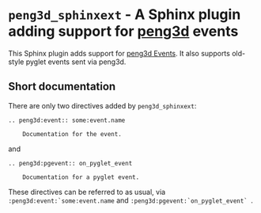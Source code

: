 # `peng3d_sphinxext` - A Sphinx plugin adding support for [peng3d](https://github.com/not-na/peng3d) events

This Sphinx plugin adds support for [peng3d Events](http://peng3d.readthedocs.io/en/latest/events.html).
It also supports old-style pyglet events sent via peng3d.

## Short documentation

There are only two directives added by `peng3d_sphinxext`:

    .. peng3d:event:: some:event.name
      
        Documentation for the event.
and

    .. peng3d:pgevent:: on_pyglet_event
        
        Documentation for a pyglet event.

These directives can be referred to as usual, via ``:peng3d:event:`some:event.name`` and ``:peng3d:pgevent:`on_pyglet_event` ``.
